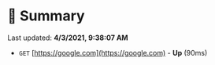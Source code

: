 # 📖 Summary
Last updated: **4/3/2021, 9:38:07 AM**

- `GET` [https://google.com](https://google.com) - **Up** (90ms)
